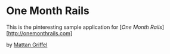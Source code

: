 # One Month Rails

This is the pinteresting sample application for 
[*One Month Rails*][http://onemonthrails.com]

by [Mattan Griffel](http://mattangriffel.com)